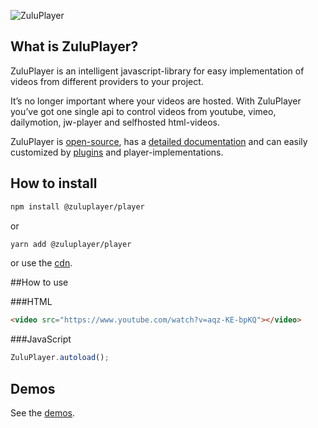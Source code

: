 <p>
    <img src="http://brand.zuluplayer.com/images/logo.svg" alt="ZuluPlayer" />
</p>

## What is ZuluPlayer?

ZuluPlayer is an intelligent javascript-library for easy implementation of videos from different providers to your project.

It’s no longer important where your videos are hosted. With ZuluPlayer you’ve got one single api to control videos from youtube, vimeo, dailymotion, jw-player and selfhosted html-videos.

ZuluPlayer is [open-source](https://github.com/zuluplayer/player), has a [detailed documentation](http://www.zuluplayer.com/docs/) and can easily customized by [plugins](http://www.zuluplayer.com/#plugins) and player-implementations.



## How to install
```bash
npm install @zuluplayer/player
```
or
```bash
yarn add @zuluplayer/player
```
or use the [cdn](http://cdn.zuluplayer.com/).




##How to use

###HTML
```html
<video src="https://www.youtube.com/watch?v=aqz-KE-bpKQ"></video>
```

###JavaScript
```javascript
ZuluPlayer.autoload();
```



## Demos
See the [demos](http://www.zuluplayer.com/demo.html).